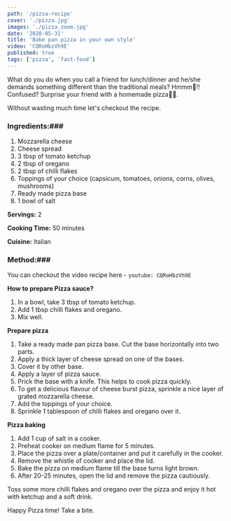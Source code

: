 ```yaml
---
path: '/pizza-recipe'
cover: './pizza.jpg'
images: './pizza_zoom.jpg'
date: '2020-05-31'
title: 'Bake pan pizza in your own style'
video: 'CQRoHbzVh9E'
published: true
tags: ['pizza', 'fast-food']
---
```


 What do you do when you call a friend for lunch/dinner and he/she demands something different than the traditional meals?
 Hmmm🤔!! Confused? Surprise your friend with a homemade pizza🙂🙂.

Without wasting much time let's checkout the recipe.

### Ingredients:###

1. Mozzarella cheese
2. Cheese spread
3. 3 tbsp of tomato ketchup
4. 2 tbsp of oregano
5. 2 tbsp of chilli flakes
6. Toppings of your choice (capsicum, tomatoes, onions, corns, olives, mushrooms)
7. Ready made pizza base
8. 1 bowl of salt

**Servings:** 2

**Cooking Time:** 50 minutes

**Cuisine:** Italian

### Method:###

You can checkout the video recipe here -
`youtube: CQRoHbzVh9E`

  **How to prepare Pizza sauce?**

  1. In a bowl, take 3 tbsp of tomato ketchup.
  2. Add 1 tbsp chilli flakes and oregano.
  3. Mix well.

  **Prepare pizza**

  1. Take a ready made pan pizza base. Cut the base horizontally into two parts.
  2. Apply a thick layer of cheese spread on one of the bases. 
  3. Cover it by other base.
  4. Apply a layer of pizza sauce.
  5. Prick the base with a knife. This helps to cook pizza quickly.
  6. To get a delicious flavour of cheese burst pizza, sprinkle a nice layer of grated mozzarella cheese.
  7. Add the toppings of your choice.
  8. Sprinkle 1 tablespoon of chilli flakes and oregano over it.

**Pizza baking**

1. Add 1 cup of salt in a cooker.
2. Preheat cooker on medium flame for 5 minutes.
3. Place the pizza over a plate/container and put it carefully in the cooker.
4. Remove the whistle of cooker and place the lid.
5. Bake the pizza on medium flame till the base turns light brown.
6. After 20-25 minutes, open the lid and remove the pizza cautiously.

Toss some more chilli flakes and oregano over the pizza and enjoy it hot with ketchup and a soft drink.

Happy Pizza time! Take a bite.
